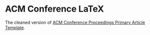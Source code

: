 # ACM Conference LaTeX

The cleaned version of [ACM Conference Proceedings Primary Article Template](https://www.overleaf.com/latex/templates/acm-conference-proceedings-primary-article-template/wbvnghjbzwpc).
